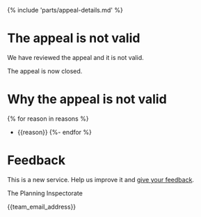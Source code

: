 {% include 'parts/appeal-details.md' %}

# The appeal is not valid

We have reviewed the appeal and it is not valid.

The appeal is now closed.

# Why the appeal is not valid
{% for reason in reasons %}
- {{reason}}
{%- endfor %}

# Feedback

This is a new service. Help us improve it and [give your feedback](https://forms.office.com/pages/responsepage.aspx?id=mN94WIhvq0iTIpmM5VcIjfMZj__F6D9LmMUUyoUrZDZUOERYMEFBN0NCOFdNU1BGWEhHUFQxWVhUUy4u).

The Planning Inspectorate

{{team_email_address}}

